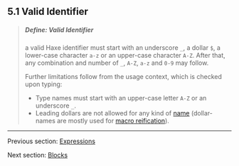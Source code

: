 ## 5.1 Valid Identifier

> ##### Define: Valid Identifier
>
> a valid Haxe identifier must start with an underscore `_`, a dollar `$`, a lower-case character `a-z` or an upper-case character `A-Z`. After that, any combination and number of `_`, `A-Z`, `a-z` and `0-9` may follow.
> 
> Further limitations follow from the usage context, which is checked upon typing:
> 
> 
> * Type names must start with an upper-case letter `A-Z` or an underscore `_`.
> * Leading dollars are not allowed for any kind of [name](dictionary.md#name) (dollar-names are mostly used for [macro reification](8.3-Reification.md)).
> 
>

---

Previous section: [Expressions](5-Expressions.md)

Next section: [Blocks](5.2-Blocks.md)